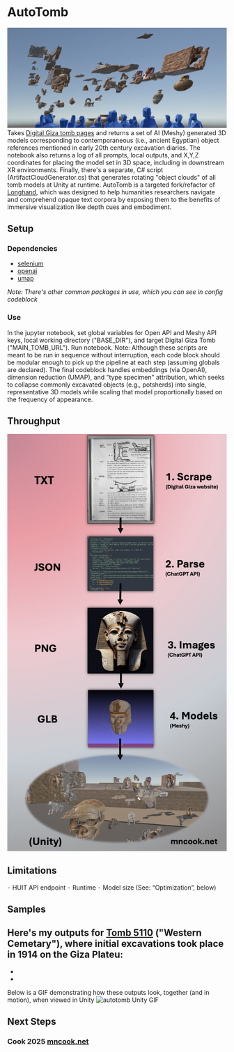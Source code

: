 # AutoTomb
![autotomb Unity screencap](https://github.com/Cook4986/AutoTomb/blob/main/autotombScreencap.png)
Takes [Digital Giza tomb pages](http://giza.fas.harvard.edu/sites/532/full/) and returns a set of AI (Meshy) generated 3D models corresponding to contemporaneous (i.e., ancient Egyptian) object references mentioned in early 20th century excavation diaries. The notebook also returns a log of all prompts, local outputs, and X,Y,Z coordinates for placing the model set in 3D space, including in downstream XR environments. Finally, there's a separate, C# script (ArtifactCloudGenerator.cs) that generates rotating "object clouds" of all tomb models at Unity at runtime. AutoTomb is a targeted fork/refactor of [Longhand](https://github.com/Cook4986/Longhand), which was designed to help humanities researchers navigate and comprehend opaque text corpora by exposing them to the benefits of immersive visualization like depth cues and embodiment. 
## Setup
### Dependencies
  - [selenium](https://www.selenium.dev/documentation/webdriver/getting_started/)
  - [openai](https://platform.openai.com/docs/api-reference/introduction)
  - [umap](https://umap-learn.readthedocs.io/en/latest/)

_Note: There's other common packages in use, which you can see in config codeblock_
### Use
In the jupyter notebook, set global variables for Open API and Meshy API keys, local working directory ("BASE_DIR"), and target Digital Giza Tomb ("MAIN_TOMB_URL"). Run notebook. Note: Although these scripts are meant to be run in sequence without interruption,  each code block should be modular enough to pick up the pipeline at each step (assuming globals are declared). The final codeblock handles embeddings (via OpenAI), dimension reduction (UMAP), and "type specimen" attribution, which seeks to collapse commonly excavated objects (e.g., potsherds) into single, representative 3D models while scaling that model proportionally based on the frequency of appearance. 

## Throughput
![autotomb throughput diagram](https://github.com/Cook4986/AutoTomb/blob/main/autotombPipeline.jpg)
## Limitations
  ⁃	HUIT API endpoint
	⁃	Runtime
	⁃	Model size (See: “Optimization”, below)
## Samples
Here's my outputs for [Tomb 5110](http://giza.fas.harvard.edu/sites/532/full/) ("Western Cemetary"), where initial excavations took place in 1914 on the Giza Plateu:
  -
  -
  -
  Below is a GIF demonstrating how these outputs look, together (and in motion), when viewed in Unity
![autotomb Unity GIF](https://github.com/Cook4986/AutoTomb/blob/main/autotombGif.gif)
## Next Steps

### Cook 2025 [mncook.net](mncook.net)

